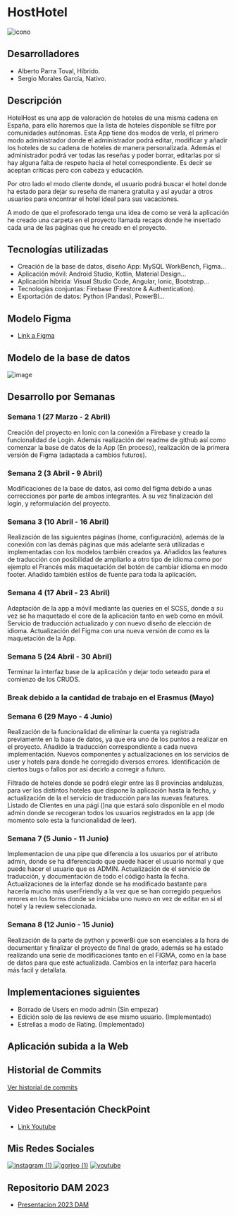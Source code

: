 # HostHotel
![icono](https://user-images.githubusercontent.com/91873665/230318864-81f453b8-6dcb-43c4-9aef-65478e0e363a.png)

## Desarrolladores
- Alberto Parra Toval, Híbrido.
- Sergio Morales García, Nativo.

## Descripción
HotelHost es una app de valoración de hoteles de una misma cadena en España, para ello haremos que la lista de hoteles disponible se filtre por comunidades autónomas.
Esta App tiene dos modos de verla, el primero modo administrador donde el administrador podrá editar, modificar y añadir los hoteles de su cadena de hoteles de manera personalizada. Además el administrador podrá ver todas las reseñas y poder borrar, editarlas por si hay alguna falta de respeto hacia el hotel correspondiente. Es decir se aceptan críticas pero con cabeza y educación.

Por otro lado el modo cliente donde, el usuario podrá buscar el hotel donde ha estado para dejar su reseña de manera gratuita y así ayudar a otros usuarios para encontrar el hotel ideal para sus vacaciones.

A modo de que el profesorado tenga una idea de como se verá la aplicación he creado una carpeta en el proyecto llamada recaps donde he insertado cada una de las páginas que he creado en el proyecto.


## Tecnologías utilizadas
- Creación de la base de datos, diseño App: MySQL WorkBench, Figma...
- Aplicación móvil: Android Studio, Kotlin, Material Design...
- Aplicación híbrida: Visual Studio Code, Angular, Ionic, Bootstrap...
- Tecnologías conjuntas: Firebase (Firestore & Authentication).
- Exportación de datos: Python (Pandas), PowerBI...

## Modelo Figma
- [Link a Figma](https://www.figma.com/file/iqHdZ8hMSmV776VCocHdak/Figma-Ex?node-id=0%3A1&t=96XJG13YhSgDAEdr-1)

## Modelo de la base de datos
![image](https://user-images.githubusercontent.com/91873665/231753017-327a4c65-93bb-4ed7-a0d5-45d34dd2e243.png)

## Desarrollo por Semanas
### Semana 1 (27 Marzo - 2 Abril)
Creación del proyecto en Ionic con la conexión a Firebase y creado la funcionalidad de Login. Además realización del readme de github así como comenzar la base de datos de la App (En proceso), realización de la primera versión de Figma (adaptada a cambios futuros).

### Semana 2 (3 Abril - 9 Abril)
Modificaciones de la base de datos, asi como del figma debido a unas correcciones por parte de ambos integrantes. A su vez finalización del login, y reformulación del proyecto.

### Semana 3 (10 Abril - 16 Abril)
Realización de las siguientes páginas (home, configuración), además de la conexión con las demás páginas que más adelante será utilizadas e implementadas con los modelos también creados ya. Añadidos las features de traducción con posibilidad de ampliarlo a otro tipo de idioma como por ejemplo el Francés más maquetación del botón de cambiar idioma en modo footer. Añadido también estilos de fuente para toda la aplicación.

### Semana 4 (17 Abril - 23 Abril)
Adaptación de la app a móvil mediante las queries en el SCSS, donde a su vez se ha maquetado el core de la aplicación tanto en web como en móvil. Servicio de traducción actualizado y con nuevo diseño de elección de idioma. Actualización del Figma con una nueva versión de como es la maquetación de la App.

### Semana 5 (24 Abril - 30 Abril)
Terminar la interfaz base de la aplicación y dejar todo seteado para el comienzo de los CRUDS.

### Break debido a la cantidad de trabajo en el Erasmus (Mayo)

### Semana 6 (29 Mayo - 4 Junio)
Realización de la funcionalidad de eliminar la cuenta ya registrada previamente en la base de datos, ya que era uno de los puntos a realizar en el proyecto. Añadido la traducción correspondiente a cada nueva implementación. Nuevos componentes y actualizaciones en los servicios de user y hotels para donde he corregido diversos errores. Identificación de ciertos bugs o fallos por así decirlo a corregir a futuro.

Filtrado de hoteles donde se podrá elegir entre las 8 provincias andaluzas, para ver los distintos hoteles que dispone la aplicación hasta la fecha, y actualización de la el servicio de traducción para las nuevas features.
Listado de Clientes en una pági ()na que estará solo disponible en el modo admin donde se recogeran todos los usuarios registrados en la app (de momento solo esta la funcionalidad de leer).

### Semana 7 (5 Junio - 11 Junio)
Implementacion de una pipe que diferencia a los usuarios por el atributo admin, donde se ha diferenciado que puede hacer el usuario normal y que puede hacer el usuario que es ADMIN. Actualización de el servicio de traducción, y documentación de todo el código hasta la fecha. 
Actualizaciones de la interfaz donde se ha modificado bastante para hacerla mucho más userFriendly a la vez que se han corregido pequeños errores en los forms donde se iniciaba uno nuevo en vez de editar en si el hotel y la review seleccionada.

### Semana 8 (12 Junio - 15 Junio)
Realización de la parte de python y powerBi que son esenciales a la hora de documentar y finalizar el proyecto de final de grado, además se ha estado realizando una serie de modificaciones tanto en el FIGMA, como en la base de datos para que esté actualizada. Cambios en la interfaz para hacerla más facil y detallata.

## Implementaciones siguientes
- Borrado de Users en modo admin (Sin empezar)
- Edición solo de las reviews de ese mismo usuario. (Implementado)
- Estrellas a modo de Rating. (Implementado)

## Aplicación subida a la Web



## Historial de Commits
[Ver historial de commits](https://github.com/AlbertoParraToval/Host_Hotel/commits)

## Video Presentación CheckPoint
- [Link Youtube](https://youtu.be/Vv869Pm4sgc)

## Mis Redes Sociales
[![instagram (1)](https://user-images.githubusercontent.com/91873665/233010034-40b413d8-914f-46f6-b1d5-8c6e8b312e8c.png)
](https://www.instragram.com/parra_038)
[![gorjeo (1)](https://user-images.githubusercontent.com/91873665/233010174-8fa910b2-de43-433f-9bd6-677e8ba7487c.png)](https://www.instragram.com/parra_038)
[![youtube](https://user-images.githubusercontent.com/91873665/233295017-1f68764a-0778-4181-8da6-1a38737ceaea.png)](https://www.youtube.com/channel/UCkUC0uFc9CQINQTXrUB77tg)

## Repositorio DAM 2023
- [Presentacion 2023 DAM](https://github.com/IESCampanillas/proyectos-dam-2023)


